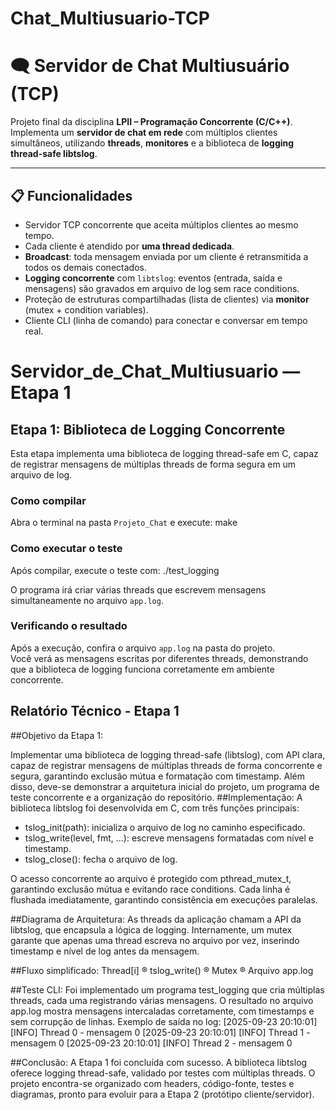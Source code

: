 # Chat_Multiusuario-TCP
# 🗨️ Servidor de Chat Multiusuário (TCP)

Projeto final da disciplina **LPII – Programação Concorrente (C/C++)**.  
Implementa um **servidor de chat em rede** com múltiplos clientes simultâneos, utilizando **threads**, **monitores** e a biblioteca de **logging thread-safe libtslog**.

---

## 📋 Funcionalidades

- Servidor TCP concorrente que aceita múltiplos clientes ao mesmo tempo.
- Cada cliente é atendido por **uma thread dedicada**.
- **Broadcast**: toda mensagem enviada por um cliente é retransmitida a todos os demais conectados.
- **Logging concorrente** com `libtslog`: eventos (entrada, saída e mensagens) são gravados em arquivo de log sem race conditions.
- Proteção de estruturas compartilhadas (lista de clientes) via **monitor** (mutex + condition variables).
- Cliente CLI (linha de comando) para conectar e conversar em tempo real.



# Servidor_de_Chat_Multiusuario — Etapa 1

## Etapa 1: Biblioteca de Logging Concorrente

Esta etapa implementa uma biblioteca de logging thread-safe em C, capaz de registrar mensagens de múltiplas threads de forma segura em um arquivo de log.

### Como compilar

Abra o terminal na pasta `Projeto_Chat` e execute: 
make

### Como executar o teste

Após compilar, execute o teste com:
./test_logging


O programa irá criar várias threads que escrevem mensagens simultaneamente no arquivo `app.log`.

### Verificando o resultado

Após a execução, confira o arquivo `app.log` na pasta do projeto.  
Você verá as mensagens escritas por diferentes threads, demonstrando que a biblioteca de logging funciona corretamente em ambiente concorrente.




## Relatório Técnico - Etapa 1
##Objetivo da Etapa 1:

Implementar uma biblioteca de logging thread-safe (libtslog), com API clara, capaz de registrar
mensagens de múltiplas threads de forma concorrente e segura, garantindo exclusão mútua e
formatação com timestamp.
Além disso, deve-se demonstrar a arquitetura inicial do projeto, um programa de teste concorrente
e a organização do repositório.
##Implementação:
A biblioteca libtslog foi desenvolvida em C, com três funções principais:
- tslog_init(path): inicializa o arquivo de log no caminho especificado.
- tslog_write(level, fmt, ...): escreve mensagens formatadas com nível e timestamp.
- tslog_close(): fecha o arquivo de log.

  
O acesso concorrente ao arquivo é protegido com pthread_mutex_t, garantindo exclusão mútua e
evitando race conditions. Cada linha é flushada imediatamente, garantindo consistência em
execuções paralelas.

##Diagrama de Arquitetura:
As threads da aplicação chamam a API da libtslog, que encapsula a lógica de logging.
Internamente, um mutex garante que apenas uma thread escreva no arquivo por vez, inserindo
timestamp e nível de log antes da mensagem.

##Fluxo simplificado:
Thread[i] ® tslog_write() ® Mutex ® Arquivo app.log

##Teste CLI:
Foi implementado um programa test_logging que cria múltiplas threads, cada uma registrando
várias mensagens. O resultado no arquivo app.log mostra mensagens intercaladas corretamente,
com timestamps e sem corrupção de linhas.
Exemplo de saída no log:
[2025-09-23 20:10:01] [INFO] Thread 0 - mensagem 0
[2025-09-23 20:10:01] [INFO] Thread 1 - mensagem 0
[2025-09-23 20:10:01] [INFO] Thread 2 - mensagem 0


##Conclusão:
A Etapa 1 foi concluída com sucesso. A biblioteca libtslog oferece logging thread-safe, validado por
testes com múltiplas threads. O projeto encontra-se organizado com headers, código-fonte, testes
e diagramas, pronto para evoluir para a Etapa 2 (protótipo cliente/servidor).
